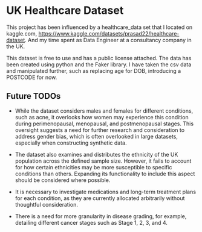 # UK Healthcare Dataset
 This project has been influenced by a healthcare_data set that I located on kaggle.com, 
 https://www.kaggle.com/datasets/prasad22/healthcare-dataset. And my time spent as Data Engineer at a consultancy company in the UK.
 
This dataset is free to use and has a public license attached. The data has been created using python and the Faker library.  I have taken the csv data and manipulated further, such as replacing age for DOB, introducing a POSTCODE for now. 


## Future TODOs
* While the dataset considers males and females for different conditions, such as acne, it overlooks how women may experience this condition during perimenopausal, menopausal, and postmenopausal stages. This oversight suggests a need for further research and consideration to address gender bias, which is often overlooked in large datasets, especially when constructing synthetic data.


* The dataset also examines and distributes the ethnicity of the UK population across the defined sample size. However, it fails to account for how certain ethnicities may be more susceptible to specific conditions than others. Expanding its functionality to include this aspect should be considered where possible.


* It is necessary to investigate medications and long-term treatment plans for each condition, as they are currently allocated arbitrarily without thoughtful consideration.


* There is a need for more granularity in disease grading, for example, detailing different cancer stages such as Stage 1, 2, 3, and 4.
